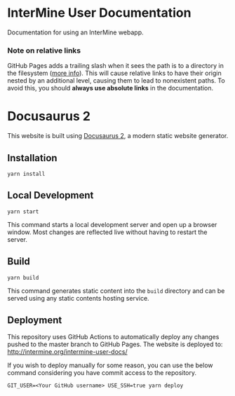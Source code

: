 # InterMine User Documentation

Documentation for using an InterMine webapp.

### Note on relative links

GitHub Pages adds a trailing slash when it sees the path is to a directory in the filesystem ([more info](https://stackoverflow.com/questions/33270605/github-pages-trailing-slashes)). This will cause relative links to have their origin nested by an additional level, causing them to lead to nonexistent paths. To avoid this, you should **always use absolute links** in the documentation.

# Docusaurus 2

This website is built using [Docusaurus 2](https://v2.docusaurus.io/), a modern static website generator.

## Installation

```console
yarn install
```

## Local Development

```console
yarn start
```

This command starts a local development server and open up a browser window. Most changes are reflected live without having to restart the server.

## Build

```console
yarn build
```

This command generates static content into the `build` directory and can be served using any static contents hosting service.

## Deployment

This repository uses GitHub Actions to automatically deploy any changes pushed to the master branch to GitHub Pages. The website is deployed to: http://intermine.org/intermine-user-docs/

If you wish to deploy manually for some reason, you can use the below command considering you have commit access to the repository.

```console
GIT_USER=<Your GitHub username> USE_SSH=true yarn deploy
```
